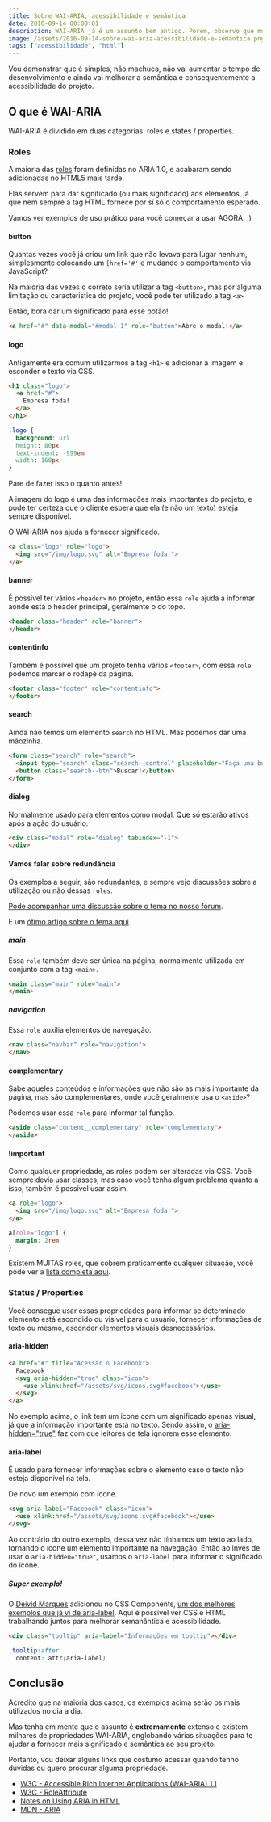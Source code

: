 ```yaml
---
title: Sobre WAI-ARIA, acessibilidade e semântica
date: 2016-09-14 00:00:01
description: WAI-ARIA já é um assunto bem antigo. Porém, observo que muitas pessoas desconhecem sua existência ou não sabem como utilizar nos projetos.
image: /assets/2016-09-14-sobre-wai-aria-acessibilidade-e-semantica.png
tags: ["acessibilidade", "html"]
---
```


Vou demonstrar que é simples, não machuca, não vai aumentar o tempo de desenvolvimento e ainda vai melhorar a semântica e consequentemente a acessibilidade do projeto.

## O que é WAI-ARIA

WAI-ARIA é dividido em duas categorias: roles e states / properties.

### Roles

A maioria das [roles](https://www.w3.org/WAI/PF/HTML/wiki/RoleAttribute) foram definidas no ARIA 1.0, e acabaram sendo adicionadas no HTML5 mais tarde.

Elas servem para dar significado (ou mais significado) aos elementos, já que nem sempre a tag HTML fornece por sí só o comportamento esperado.

Vamos ver exemplos de uso prático para você começar a usar AGORA. :)

#### button

Quantas vezes você já criou um link que não levava para lugar nenhum, simplesmente colocando um `[href='#'` e mudando o comportamento via JavaScript?

Na maioria das vezes o correto seria utilizar a tag `<button>`, mas por alguma limitação ou caracteristica do projeto, você pode ter utilizado a tag `<a>`

Então, bora dar um significado para esse botão!

```html
<a href="#" data-modal="#modal-1" role="button">Abre o modal!</a>
```

#### logo

Antigamente era comum utilizarmos a tag `<h1>` e adicionar a imagem e esconder o texto via CSS.

```html
<h1 class="logo">
  <a href="#">
    Empresa foda!
  </a>
</h1>
```

```css
.logo {
  background: url
  height: 80px
  text-indent: -999em
  width: 160px
}
```

Pare de fazer isso o quanto antes!

A imagem do logo é uma das informações mais importantes do projeto, e pode ter certeza que o cliente espera que ela (e não um texto) esteja sempre disponível.

O WAI-ARIA nos ajuda a fornecer significado.

```html
<a class="logo" role="logo">
  <img src="/img/logo.svg" alt="Empresa foda!">
</a>
```

#### banner

É possível ter vários `<header>` no projeto, então essa `role` ajuda a informar aonde está o header principal, geralmente o do topo.

```html
<header class="header" role="banner">
</header>
```

#### contentinfo

Também é possível que um projeto tenha vários `<footer>`, com essa `role` podemos marcar o rodapé da página.

```html
<footer class="footer" role="contentinfo">
</footer>
```

#### search

Ainda não temos um elemento `search` no HTML. Mas podemos dar uma mãozinha.

```html
<form class="search" role="search">
  <input type="search" class="search--control" placeholder="Faça uma busca :)">
  <button class="search--btn">Buscar!</button>
</form>
```

#### dialog

Normalmente usado para elementos como modal. Que só estarão ativos após a ação do usuário.

```html
<div class="modal" role="dialog" tabindex="-1">
</div>

```

#### Vamos falar sobre redundância

Os exemplos a seguir, são redundantes, e sempre vejo discussões sobre a utilização ou não dessas `roles`.

[Pode acompanhar uma discussão sobre o tema no nosso fórum](https://github.com/frontendbr/forum/issues/302).

E um [ótimo artigo sobre o tema aqui](http://html5doctor.com/on-html-belts-and-aria-braces).

##### main

Essa `role` também deve ser única na página, normalmente utilizada em conjunto com a tag `<main>`.

```html
<main class="main" role="main">
</main>
```

##### navigation

Essa `role` auxilia elementos de navegação.

```html
<nav class="navbar" role="navigation">
</nav>
```

#### complementary

Sabe aqueles conteúdos e informações que não são as mais importante da página, mas são complementares, onde você geralmente usa o `<aside>`?

Podemos usar essa `role` para informar tal função.

```html
<aside class="content__complementary" role="complementary">
</aside>
```

#### !important

Como qualquer propriedade, as roles podem ser alteradas via CSS. Você sempre devia usar classes, mas caso você tenha algum problema quanto a isso, também é possível usar assim.

```html
<a role="logo">
  <img src="/img/logo.svg" alt="Empresa foda!">
</a>
```

```css
a[role="logo"] {
  margin: 2rem
}
```

Existem MUITAS roles, que cobrem praticamente qualquer situação, você pode ver a [lista completa aqui](https://www.w3.org/WAI/PF/HTML/wiki/RoleAttribute).

### Status / Properties

Você consegue usar essas propriedades para informar se determinado elemento está escondido ou visível para o usuário, fornecer informações de texto ou mesmo, esconder elementos visuais desnecessários.

#### aria-hidden

```html
<a href="#" title="Acessar o Facebook">
  Facebook
  <svg aria-hidden="true" class="icon">
    <use xlink:href="/assets/svg/icons.svg#facebook"></use>
  </svg>
</a>
```

No exemplo acima, o link tem um ícone com um significado apenas visual, já que a informação importante está no texto. Sendo assim, o [aria-hidden="true"](https://www.w3.org/TR/wai-aria/states_and_properties#aria-hidden) faz com que leitores de tela ignorem esse elemento.

#### aria-label

É usado para fornecer informações sobre o elemento caso o texto não esteja disponível na tela.

De novo um exemplo com ícone.

```html
<svg aria-label="Facebook" class="icon">
  <use xlink:href="/assets/svg/icons.svg#facebook"></use>
</svg>
```

Ao contrário do outro exemplo, dessa vez não tínhamos um texto ao lado, tornando o ícone um elemento importante na navegação. Então ao invés de usar o `aria-hidden="true"`, usamos o `aria-label` para informar o significado do ícone.

##### Super exemplo!

O [Deivid Marques](https://twitter.com/deividmarques) adicionou no CSS Components, [um dos melhores exemplos que já vi de aria-label](http://www.felipefialho.com/css-components/#component-tooltip). Aqui é possível ver CSS e HTML trabalhando juntos para melhorar semanântica e acessibilidade.

```html
<div class="tooltip" aria-label="Informações em tooltip"></div>
```

```css
.tooltip:after
  content: attr(aria-label)
```

## Conclusão

Acredito que na maioria dos casos, os exemplos acima serão os mais utilizados no dia a dia.

Mas tenha em mente que o assunto é **extremamente** extenso e existem milhares de propriedades WAI-ARIA, englobando várias situações para te ajudar a fornecer mais significado e semântica ao seu projeto.

Portanto, vou deixar alguns links que costumo acessar quando tenho dúvidas ou quero procurar alguma propriedade.

- [W3C - Accessible Rich Internet Applications (WAI-ARIA) 1.1](https://www.w3.org/TR/wai-aria-1.1)
- [W3C - RoleAttribute](https://www.w3.org/WAI/PF/HTML/wiki/RoleAttribute)
- [Notes on Using ARIA in HTML](http://w3c.github.io/aria-in-html)
- [MDN - ARIA](https://developer.mozilla.org/en-US/docs/Web/Accessibility/ARIA)

